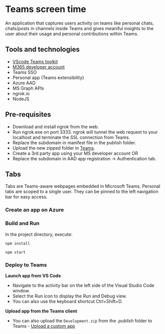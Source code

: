 # Teams screen time

An application that captures users activity on teams like personal chats, chats/posts in channels inside Teams and gives meaniful insights to the user about their usage and personal contributions within Teams.

## Tools and technologies

- [VScode Teams toolkit](https://marketplace.visualstudio.com/items?itemName=TeamsDevApp.ms-teams-vscode-extension)
- [M365 developer account](https://docs.microsoft.com/en-us/microsoftteams/platform/concepts/build-and-test/prepare-your-o365-tenant)
- Teams SSO
- Personal app (Teams extensibility)
- Azure AAD
- MS Graph APIs
- ngrok.io
- NodeJS


## Pre-requisites
- Download and install ngrok from the web.
- Run ngrok.exe on port 3333. ngrok will tunnel the web request to your localhost and terminate the SSL connection from Teams.
- Replace the subdomain in manifest file in the publish folder.
- Upload the new zipped folder in [Teams](https://teams.microsoft.com).
- Create a 3rd party app using your MS developer account OR 
- Replace the subdomain in AAD app registration -> Authentication tab.

## Tabs

Tabs are Teams-aware webpages embedded in Microsoft Teams. Personal tabs are scoped to a single user. They can be pinned to the left navigation bar for easy access.

### Create an app on Azure


### Build and Run
In the project directory, execute:

`npm install`

`npm start`

### Deploy to Teams

**Launch app from VS Code**

- Navigate to the activity bar on the left side of the Visual Studio Code window.
- Select the Run icon to display the Run and Debug view.
- You can also use the keyboard shortcut Ctrl+Shift+D. 

**Upload app from the Teams client**
- You can also upload the `Development.zip` from the *.publish* folder to Teams - [Upload a custom app](https://aka.ms/teams-toolkit-uploadapp) 
